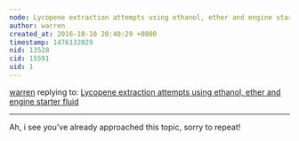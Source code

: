 ```yaml
---
node: Lycopene extraction attempts using ethanol, ether and engine starter fluid
author: warren
created_at: 2016-10-10 20:40:29 +0000
timestamp: 1476132029
nid: 13528
cid: 15591
uid: 1
---
```




[warren](../profile/warren) replying to: [Lycopene extraction attempts using ethanol, ether and engine starter fluid](../notes/iamkat/10-06-2016/lycopene-extraction-attempts-using-ethanol-ether-and-engine-starter-fluid)

----
Ah, i see you've already approached this topic, sorry to repeat!